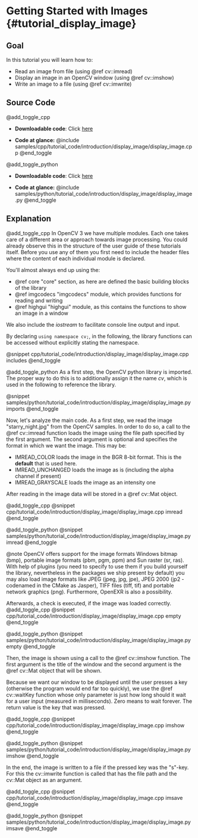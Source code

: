 Getting Started with Images {#tutorial_display_image}
===========================

Goal
----

In this tutorial you will learn how to:

-   Read an image from file (using @ref cv::imread)
-   Display an image in an OpenCV window (using @ref cv::imshow)
-   Write an image to a file (using @ref cv::imwrite)

Source Code
-----------

@add_toggle_cpp
-   **Downloadable code**: Click
    [here](https://github.com/opencv/opencv/tree/master/samples/cpp/tutorial_code/introduction/display_image/display_image.cpp)

-   **Code at glance:**
    @include samples/cpp/tutorial_code/introduction/display_image/display_image.cpp
@end_toggle

@add_toggle_python
-   **Downloadable code**: Click
    [here](https://github.com/opencv/opencv/tree/master/samples/python/tutorial_code/introduction/display_image/display_image.py)

-   **Code at glance:**
    @include samples/python/tutorial_code/introduction/display_image/display_image.py
@end_toggle


Explanation
-----------

@add_toggle_cpp
In OpenCV 3 we have multiple modules. Each one takes care of a different area or approach towards
image processing. You could already observe this in the structure of the user guide of these
tutorials itself. Before you use any of them you first need to include the header files where the
content of each individual module is declared.

You'll almost always end up using the:

- @ref core "core" section, as here are defined the basic building blocks of the library
- @ref imgcodecs "imgcodecs" module, which provides functions for reading and writing
- @ref highgui "highgui" module, as this contains the functions to show an image in a window

We also include the *iostream* to facilitate console line output and input.

By declaring `using namespace cv;`, in the following, the library functions can be accessed without explicitly stating the namespace.

@snippet cpp/tutorial_code/introduction/display_image/display_image.cpp includes
@end_toggle

@add_toggle_python
As a first step, the OpenCV python library is imported.
The proper way to do this is to additionally assign it the name *cv*, which is used in the following to reference the library.

@snippet samples/python/tutorial_code/introduction/display_image/display_image.py imports
@end_toggle

Now, let's analyze the main code.
As a first step, we read the image "starry_night.jpg" from the OpenCV samples.
In order to do so, a call to the @ref cv::imread function loads the image using the file path specified by the first argument.
The second argument is optional and specifies the format in which we want the image. This may be:

-   IMREAD_COLOR loads the image in the BGR 8-bit format. This is the **default** that is used here.
-   IMREAD_UNCHANGED loads the image as is (including the alpha channel if present)
-   IMREAD_GRAYSCALE loads the image as an intensity one

After reading in the image data will be stored in a @ref cv::Mat object.

@add_toggle_cpp
@snippet cpp/tutorial_code/introduction/display_image/display_image.cpp imread
@end_toggle

@add_toggle_python
@snippet samples/python/tutorial_code/introduction/display_image/display_image.py imread
@end_toggle

@note
   OpenCV offers support for the image formats Windows bitmap (bmp), portable image formats (pbm,
    pgm, ppm) and Sun raster (sr, ras). With help of plugins (you need to specify to use them if you
    build yourself the library, nevertheless in the packages we ship present by default) you may
    also load image formats like JPEG (jpeg, jpg, jpe), JPEG 2000 (jp2 - codenamed in the CMake as
    Jasper), TIFF files (tiff, tif) and portable network graphics (png). Furthermore, OpenEXR is
    also a possibility.

Afterwards, a check is executed, if the image was loaded correctly.
@add_toggle_cpp
@snippet cpp/tutorial_code/introduction/display_image/display_image.cpp empty
@end_toggle

@add_toggle_python
@snippet samples/python/tutorial_code/introduction/display_image/display_image.py empty
@end_toggle

Then, the image is shown using a call to the @ref cv::imshow function.
The first argument is the title of the window and the second argument is the @ref cv::Mat object that will be shown.

Because we want our window to be displayed until the user presses a key (otherwise the program would
end far too quickly), we use the @ref cv::waitKey function whose only parameter is just how long
should it wait for a user input (measured in milliseconds). Zero means to wait forever.
The return value is the key that was pressed.

@add_toggle_cpp
@snippet cpp/tutorial_code/introduction/display_image/display_image.cpp imshow
@end_toggle

@add_toggle_python
@snippet samples/python/tutorial_code/introduction/display_image/display_image.py imshow
@end_toggle

In the end, the image is written to a file if the pressed key was the "s"-key.
For this the cv::imwrite function is called that has the file path and the cv::Mat object as an argument.

@add_toggle_cpp
@snippet cpp/tutorial_code/introduction/display_image/display_image.cpp imsave
@end_toggle

@add_toggle_python
@snippet samples/python/tutorial_code/introduction/display_image/display_image.py imsave
@end_toggle
